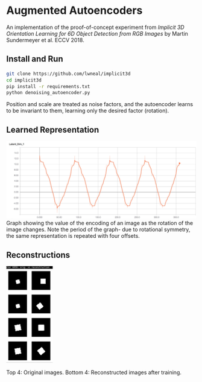 # Augmented Autoencoders

An implementation of the proof-of-concept experiment from
*Implicit 3D Orientation Learning for 6D Object Detection from RGB Images* by Martin Sundermeyer et al. ECCV 2018.

## Install and Run

```bash
git clone https://github.com/lwneal/implicit3d
cd implicit3d
pip install -r requirements.txt
python denoising_autoencoder.py
```

Position and scale are treated as noise factors, and the autoencoder learns to be invariant to them, learning only the desired factor (rotation).

## Learned Representation

![Rotation representation](https://github.com/lwneal/implicit3d/raw/master/representation.jpg)
Graph showing the value of the encoding of an image as the rotation of the image changes.
Note the period of the graph- due to rotational symmetry, the same representation is repeated with four offsets.

## Reconstructions

![Reconstructions](https://github.com/lwneal/implicit3d/raw/master/reconstructions.jpg)

Top 4: Original images. Bottom 4: Reconstructed images after training.

